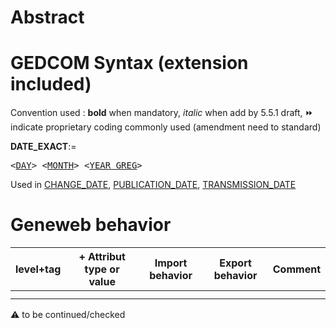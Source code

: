 ﻿# Abstract


# GEDCOM Syntax (extension included)
Convention used : **bold** when mandatory, _italic_ when add by 5.5.1 draft, &#x23E9; indicate proprietary coding commonly used (amendment need to standard)<br />

**DATE_EXACT**:=
<pre>
&lt;<a href=Ged.DAY.md>DAY</a>&gt; &lt;<a href=Ged.MONTH.md>MONTH</a>&gt; &lt;<a href=Ged.YEAR_GREG.md>YEAR_GREG</a>&gt;
</pre>
Used in <a href=Ged.CHANGE_DATE.md>CHANGE_DATE</a>, <a href=Ged.PUBLICATION_DATE.md>PUBLICATION_DATE</a>, <a href=Ged.TRANSMISSION_DATE.md>TRANSMISSION_DATE</a><br />

# Geneweb behavior

level+tag  | + Attribut type or value | Import behavior | Export behavior  | Comment 
---------- | ------------- | :---------------: | :-----------------:| -----------
  |  | | |
  |  | | |

:warning: to be continued/checked

